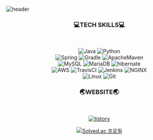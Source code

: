 ![header](https://capsule-render.vercel.app/api?type=slice&height=270&color=gradient&text=www.castlehi.com&reversal=true&fontSize=50&fontAlignY=58&animation=fadeIn&section=header&rotate=-17&fontAlign=37)

<!--
<div align="center">
  
  <img src="https://www.fightersgeneration.com/news2022/char3/spiderman-ps4-photo-mode.gif" />

</div>
-->

<h3 align="center">
  💻TECH SKILLS💻
</h3>
<br>
<div align="center">
  
  ![Java](https://img.shields.io/badge/Java-007396?style=flat-square&logo=Java&logoColor=white)
  ![Python](https://img.shields.io/badge/Python-3776AB?style=flat-square&logo=Python&logoColor=white)  
  ![Spring](https://img.shields.io/badge/Spring-6DB33F?style=flat-square&logo=Spring&logoColor=white)
  ![Gradle](https://img.shields.io/badge/Gradle-02303A?style=flat-square&logo=Gradle&logoColor=white)
  ![ApacheMaven](https://img.shields.io/badge/Apache_Maven-C71A36?style=flat-square&logo=Apache-Maven&logoColor=white)  
  ![MySQL](https://img.shields.io/badge/MySQL-4479A1?style=flat-square&logo=MySQL&logoColor=white)
  ![MariaDB](https://img.shields.io/badge/MariaDB-003545?style=flat-square&logo=MariaDB&logoColor=white) 
  ![hibernate](https://img.shields.io/badge/Hibernate-59666C?style=flat&logo=hibernate&logoColor=white)
  <br>
  ![AWS](https://img.shields.io/badge/Amazon_AWS-232F3E?style=flat-square&logo=Amazon-AWS&logoColor=white)
  ![TravisCI](https://img.shields.io/badge/Travis_CI-3EAAAF?style=flat-square&logo=Travis-CI&logoColor=white)
  ![Jenkins](https://img.shields.io/badge/Jenkins-D24939?style=flat-square&logo=Jenkins&logoColor=white)
  ![NGINX](https://img.shields.io/badge/NGINX-009639?style=flat-square&logo=NGINX&logoColor=white)
  <br>
  ![Linux](https://img.shields.io/badge/Linux-FCC624?style=flat-square&logo=Linux&logoColor=white)
  ![Git](https://img.shields.io/badge/Git-F05032?style=flat-square&logo=Git&logoColor=white)
  
</div>

<h3 align="center">
 🌏WEBSITE🌏
</h3>
<br>
<div align="center">


  [![tistory](https://img.shields.io/badge/Tech%20Blog-11B48A?style=flat-square&logo=Vimeo&logoColor=white&link=https://velog.io/@moong2)](https://castlehi.tistory.com)
  
</div>

<div align="center">
  
  [![Solved.ac 프로필](http://mazassumnida.wtf/api/v2/generate_badge?boj=www_castlehi)](https://solved.ac/www_castlehi)
  
</div>

